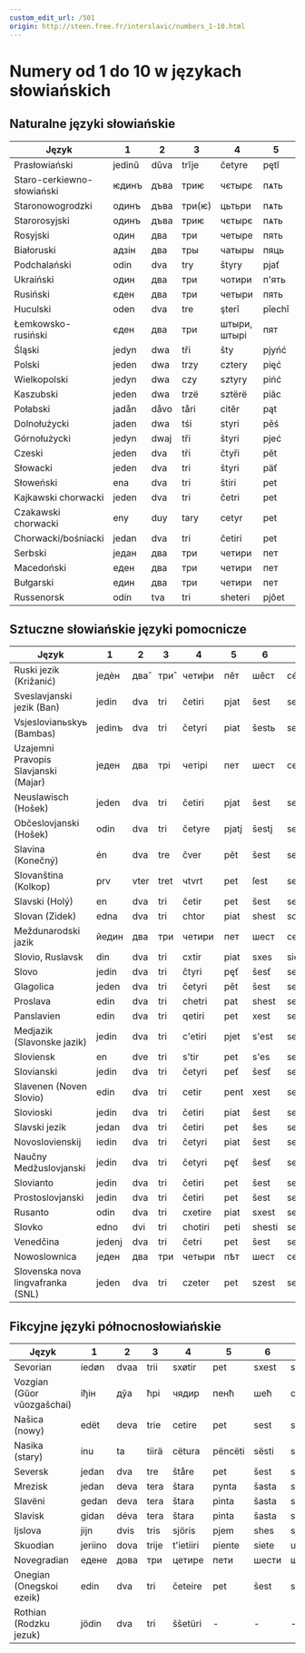 ```yaml
---
custom_edit_url: /501
origin: http://steen.free.fr/interslavic/numbers_1-10.html
---
```


# Numery od 1 do 10 w językach słowiańskich

## Naturalne języki słowiańskie

| Język                      | 1      | 2    | 3      | 4            | 5      | 6      | 7      | 8           | 9        | 10       |
| -------------------------- | ------ | ---- | ------ | ------------ | ------ | ------ | ------ | ----------- | -------- | -------- |
| Prasłowiański              | jedinŭ | dŭva | trĭje  | četyre       | pętĭ   | šestĭ  | sedmĭ  | osmĭ        | devętĭ   | desętĭ   |
| Staro-cerkiewno-słowiański | ѥдинъ  | дъва | триѥ   | чєтырє       | пѧть   | шєсть  | сєдмь  | осмь        | дєвѧть   | дєсѧть   |
| Staronowogrodzki           | одинъ  | дъва | три(ѥ) | цьтьри       | пѧть   | шєсть  | сємь   | осмь        | дєвѧть   | дєсѧть   |
| Starorosyjski              | одинъ  | дъва | триѥ   | чєтырє       | пѧть   | шєсть  | сємь   | осмь        | дєвѧть   | дєсѧть   |
| Rosyjski                   | один   | два  | три    | четыре       | пять   | шесть  | семь   | восемь      | девять   | десять   |
| Białoruski                 | адзін  | два  | тры    | чатыры       | пяць   | шэсць  | сем    | восем       | дзевяць  | дзесяць  |
| Podchalański               | odin   | dva  | try    | štyry        | pjať   | šêsť   | siêm   | vôsim       | deveť    | deseť    |
| Ukraiński                  | один   | два  | три    | чотири       | п'ять  | шiсть  | сiм    | вiсiм       | дев'ять  | десять   |
| Rusiński                   | єден   | два  | три    | четыри       | пять   | шість  | сїм    | вусям       | девять   | десять   |
| Huculski                   | oden   | dva  | tre    | şterǐ        | pǐechǐ | şîschǐ | sim    | visim       | deawichǐ | deasichǐ |
| Łemkowsko-rusiński         | єден   | два  | три    | штыри, штырi | пят    | шист   | сім    | вісем, осем | девят    | десят    |
| Śląski                     | jedyn  | dwa  | tři    | šty          | pjyńć  | šeść   | śedym  | uoźym       | dźewjyńć | dźeśyńć  |
| Polski                     | jeden  | dwa  | trzy   | cztery       | pięć   | sześć  | siedem | osiem       | dziewięć | dziesięć |
| Wielkopolski               | jedyn  | dwa  | czy    | sztyry       | pińć   | szyść  | siedym | osiem       | dziwinć  | dzisinć  |
| Kaszubski                  | jeden  | dwa  | trzë   | sztërë       | piãc   | szesc  | sétmë  | òsmë        | dzewiãc  | dzesãc   |
| Połabski                   | jadån  | dåvo | tåri   | citĕr        | pąt    | sist   | sidĕm  | visĕm       | divąt    | disąt    |
| Dolnołużycki               | jaden  | dwa  | tśi    | styri        | pěś    | šesć   | sedym  | wósym       | źewjeś   | źaseś    |
| Górnołużycki               | jedyn  | dwaj | tři    | štyri        | pjeć   | šěsć   | sydom  | wosom       | dźewjeć  | dźesać   |
| Czeski                     | jeden  | dva  | tři    | čtyři        | pět    | šest   | sedm   | osm         | devět    | deset    |
| Słowacki                   | jeden  | dva  | tri    | štyri        | päť    | šesť   | sedem  | osem        | deväť    | desať    |
| Słoweński                  | ena    | dva  | tri    | štiri        | pet    | šest   | sedem  | osem        | devet    | deset    |
| Kajkawski chorwacki        | jeden  | dva  | tri    | četri        | pet    | šest   | sedem  | osem        | devet    | deset    |
| Czakawski chorwacki        | eny    | duy  | tary   | cetyr        | pet    | šešt   | šedan  | ošan        | devet    | dešet    |
| Chorwacki/bośniacki        | jedan  | dva  | tri    | četiri       | pet    | šest   | sedam  | osam        | devet    | deset    |
| Serbski                    | један  | два  | три    | четири       | пет    | шест   | седам  | осам        | девет    | десет    |
| Macedoński                 | еден   | два  | три    | четири       | пет    | шест   | седум  | осум        | девет    | десет    |
| Bułgarski                  | един   | два  | три    | четири       | пет    | шест   | седем  | осем        | девет    | десет    |
| Russenorsk                 | odín   | tva  | tri    | sheteri      | pjôet  | sêst   | sêm    | vôsom       | divit    | desit    |

## Sztuczne słowiańskie języki pomocnicze

| Język                                | 1      | 2    | 3    | 4       | 5     | 6      | 7     | 8      | 9       | 10      |
| ------------------------------------ | ------ | ---- | ---- | ------- | ----- | ------ | ----- | ------ | ------- | ------- |
| Ruski jezik (Križanić)               | једѐн  | два̂  | три̂  | чети́ри  | пêт   | шêст   | сéдем | óсем   | дéвет   | дéсет   |
| Sveslavjanski jezik (Ban)            | jedin  | dva  | tri  | četiri  | pjat  | šest   | sedm  | osem   | devjat  | desjat  |
| Vsjeslovianьskyь (Bambas)            | jedinъ | dva  | tri  | četyri  | piat  | šestь  | sedmь | osmь   | dievjat | diesjat |
| Uzajemni Pravopis Slavjanski (Majar) | једен  | два  | трі  | четірі  | пет   | шест   | седм  | осм    | девет   | десет   |
| Neuslawisch (Hošek)                  | jeden  | dva  | tri  | četiri  | pjat  | šest   | sedem | osem   | devjat  | desat   |
| Občeslovjanski (Hošek)               | odin   | dva  | tri  | četyre  | pjatj | šestj  | sedem | osem   | devjatj | desatj  |
| Slavina (Konečný)                    | én     | dva  | tre  | čver    | pět   | šest   | sedm  | osm    | devět   | deset   |
| Slovanština (Kolkop)                 | prv    | vter | tret | чtvrt   | pet   | ſest   | sedm  | osm    | devet   | deset   |
| Slavski (Holý)                       | en     | dva  | tri  | četir   | pet   | šest   | sedm  | osm    | devet   | deset   |
| Slovan (Zidek)                       | edna   | dva  | tri  | chtor   | piat  | shest  | sodum | osum   | davet   | dasot   |
| Meždunarodski jazik                  | йедин  | два  | три  | четири  | пет   | шест   | седем | осем   | девет   | десет   |
| Slovio, Ruslavsk                     | din    | dva  | tri  | cxtir   | piat  | sxes   | siem  | vos    | dev     | des     |
| Slovo                                | jedin  | dva  | tri  | čtyri   | pęť   | šesť   | sedm  | osm    | devęť   | desęť   |
| Glagolica                            | jeden  | dva  | tri  | četyri  | pět   | šest   | sedm  | osem   | devět   | desat   |
| Proslava                             | edin   | dva  | tri  | chetri  | pat   | shest  | sedem | osem   | devat   | desat   |
| Panslavien                           | edin   | dva  | tri  | qetiri  | pet   | xest   | sedem | osem   | devet   | deset   |
| Medjazik (Slavonske jazik)           | jedin  | dva  | tri  | c'etiri | pjet  | s'est  | sedem | osem   | devet   | deset   |
| Sloviensk                            | en     | dve  | tri  | s'tir   | pet   | s'es   | sem   | os     | dev     | des     |
| Slovianski                           | jedin  | dva  | tri  | četyri  | peť   | šesť   | sedm  | osm    | deveť   | deset   |
| Slavenen (Noven Slovio)              | edin   | dva  | tri  | cetir   | pent  | xest   | sedem | osem   | nevent  | deset   |
| Slovioski                            | jedin  | dva  | tri  | četiri  | piat  | šest   | sedem | osm    | devet   | deset   |
| Slavski jezik                        | jedan  | dva  | tri  | četiri  | pet   | šes    | sem   | osam   | devet   | deset   |
| Novoslovienskij                      | iedin  | dva  | tri  | četyri  | piat  | šest   | sedm  | osm    | deviat  | desiat  |
| Naučny Medžuslovjanski               | jedin  | dva  | tri  | četyri  | pęť   | šesť   | sedm  | osm    | devęť   | desęť   |
| Slovianto                            | jedin  | dva  | tri  | četiri  | pet   | šest   | sedem | osm    | devet   | deset   |
| Prostoslovjanski                     | jedin  | dva  | tri  | četiri  | pet   | šest   | sedem | osem   | devet   | deset   |
| Rusanto                              | odin   | dva  | tri  | cxetire | piat  | sxest  | sem   | vosem  | deviat  | desiat  |
| Slovko                               | edno   | dvi  | tri  | chotiri | peti  | shesti | sedmi | osedmi | deveti  | deseti  |
| Venedčina                            | jedenj | dva  | tri  | četri   | pet   | šest   | sedem | osem   | devet   | deset   |
| Nowoslownica                         | једен  | два  | три  | четыри  | пѣт   | шест   | седем | осем   | девѣт   | десѣт   |
| Slovenska nova lingvafranka (SNL)    | jeden  | dva  | tri  | czeter  | pet   | szest  | sedem | vosem  | devet   | deset   |

## Fikcyjne języki północnosłowiańskie

| Język                      | 1       | 2    | 3     | 4         | 5       | 6     | 7       | 8         | 9         | 10      |
| -------------------------- | ------- | ---- | ----- | --------- | ------- | ----- | ------- | --------- | --------- | ------- |
| Sevorian                   | iedøn   | dvaa | trii  | sxøtir    | pet     | sxest | sedøm   | osøm      | devet     | deset   |
| Vozgian (Gŭor vŭozgašchai) | іђін    | дўа  | ћрі   | чядир     | пенћ    | шећ   | седем   | oсем      | дўенћ     | десенћ  |
| Našica (nowy)              | edët    | deva | trie  | cetire    | pet     | sest  | sedm    | osm       | devet     | deset   |
| Nasika (stary)             | inu     | ta   | tiirä | cëtura    | pëncëti | sësti | sëttomi | ostomi    | teenti    | tesemti |
| Seversk                    | jedan   | dva  | tre   | štåre     | pet     | šest  | sedam   | osam      | devet     | deset   |
| Mrezisk                    | jedan   | deva | tera  | štara     | pynta   | šasta | sedam   | osam      | devet     | desat   |
| Slavëni                    | gedan   | deva | tera  | štara     | pinta   | šasta | sedam   | osam      | devet     | desat   |
| Slavisk                    | gidan   | déva | tera  | štara     | pinta   | šasta | sédam   | ósam      | dévet     | désat   |
| Ijslova                    | jijn    | dvis | tris  | sjöris    | pjem    | shes  | sjödem  | ästem     | nivam     | disam   |
| Skuodian                   | jeriino | dova | trije | t'ietiiri | piente  | siete | uosme   | dieviente | diesiente | -       |
| Novegradian                | едене   | дова | три   | цетире    | пети    | шести | шеньи   | ошми      | девити    | дешити  |
| Onegian (Onegskoi ezeik)   | edin    | dva  | tri   | četeire   | pet     | šest  | sedem   | osem      | devet     | deset   |
| Rothian (Rodzku jezuk)     | jödin   | dva  | tri   | ššetüri   | -       | -     | -       | -         | -         | -       |
